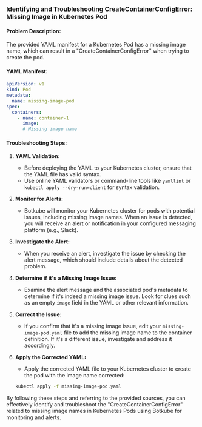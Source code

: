 
### Identifying and Troubleshooting CreateContainerConfigError: Missing Image in Kubernetes Pod

#### Problem Description:
The provided YAML manifest for a Kubernetes Pod has a missing image name, which can result in a "CreateContainerConfigError" when trying to create the pod.

#### YAML Manifest:
```yaml
apiVersion: v1
kind: Pod
metadata:
  name: missing-image-pod
spec:
  containers:
    - name: container-1
      image: 
      # Missing image name
```

#### Troubleshooting Steps:

1. **YAML Validation:**
   - Before deploying the YAML to your Kubernetes cluster, ensure that the YAML file has valid syntax.
   - Use online YAML validators or command-line tools like `yamllint` or `kubectl apply --dry-run=client` for syntax validation.

2. **Monitor for Alerts:**
   - Botkube will monitor your Kubernetes cluster for pods with potential issues, including missing image names. When an issue is detected, you will receive an alert or notification in your configured messaging platform (e.g., Slack).

3. **Investigate the Alert:**
   - When you receive an alert, investigate the issue by checking the alert message, which should include details about the detected problem.

4. **Determine if it's a Missing Image Issue:**
   - Examine the alert message and the associated pod's metadata to determine if it's indeed a missing image issue. Look for clues such as an empty `image` field in the YAML or other relevant information.

5. **Correct the Issue:**
   - If you confirm that it's a missing image issue, edit your `missing-image-pod.yaml` file to add the missing image name to the container definition. If it's a different issue, investigate and address it accordingly.

6. **Apply the Corrected YAML:**
    - Apply the corrected YAML file to your Kubernetes cluster to create the pod with the image name corrected:

    ```bash
    kubectl apply -f missing-image-pod.yaml
    ```


By following these steps and referring to the provided sources, you can effectively identify and troubleshoot the "CreateContainerConfigError" related to missing image names in Kubernetes Pods using Botkube for monitoring and alerts.
